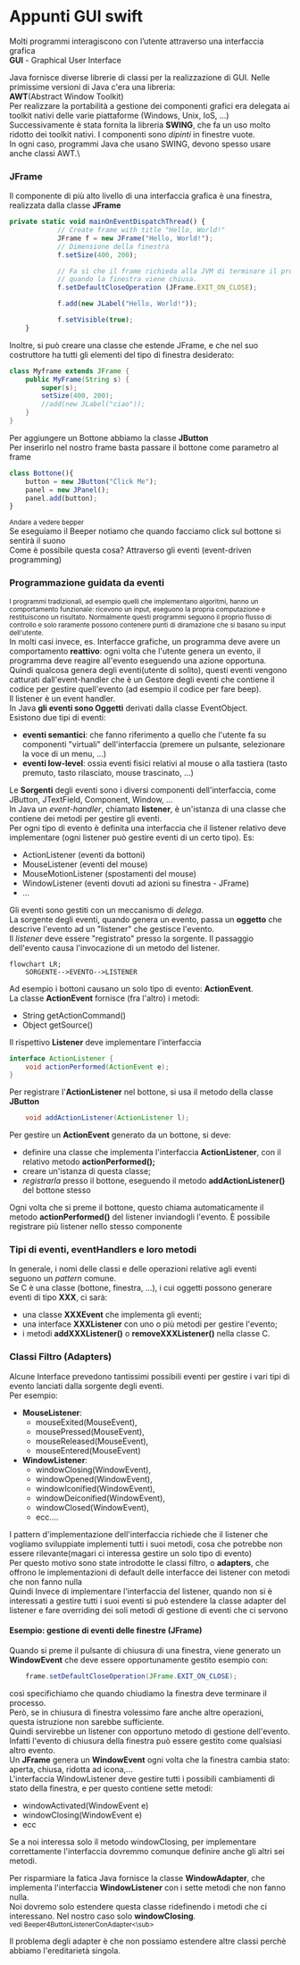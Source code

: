 # Appunti GUI swift
Molti programmi interagiscono con l’utente attraverso una interfaccia grafica\
**GUI** - Graphical User Interface

Java fornisce diverse librerie di classi per la realizzazione di GUI.
Nelle primissime versioni di Java c'era una libreria:\
**AWT**(Abstract Window Toolkit) \
Per realizzare la portabilità a gestione dei componenti grafici era delegata ai toolkit nativi delle varie piattaforme (Windows, Unix, IoS, …)\
Successivamente è stata fornita la libreria **SWING**, che fa un uso molto ridotto dei toolkit nativi. I componenti sono *dipinti* in finestre vuote.\
In ogni caso, programmi Java che usano SWING, devono spesso usare anche classi AWT.\
### JFrame
Il componente di più alto livello di una interfaccia grafica è una finestra, realizzata dalla classe **JFrame**
```javascript
private static void mainOnEventDispatchThread() {
            // Create frame with title "Hello, World!"
            JFrame f = new JFrame("Hello, World!");
            // Dimensione della finestra
            f.setSize(400, 200);

            // Fa sì che il frame richieda alla JVM di terminare il programma
            // quando la finestra viene chiusa.
            f.setDefaultCloseOperation (JFrame.EXIT_ON_CLOSE);

            f.add(new JLabel("Hello, World!"));

            f.setVisible(true);
    }
```
Inoltre, si può creare una classe che estende JFrame, e che nel suo costruttore ha tutti gli elementi del tipo di finestra desiderato:
```java
class Myframe extends JFrame {
    public MyFrame(String s) {
        super(s);
        setSize(400, 200);
        //add(new JLabel("ciao"));
    }  
}
```
Per aggiungere un Bottone abbiamo la classe **JButton**\
Per inserirlo nel nostro frame basta passare il bottone come parametro al frame
```javascript
class Bottone(){
    button = new JButton("Click Me");
    panel = new JPanel();
    panel.add(button);
}
```
<sub>Andare a vedere bepper </sub>\
Se eseguiamo il Beeper notiamo che quando facciamo click sul bottone si sentirà il suono\
Come è possibile questa cosa? Attraverso gli eventi (event-driven programming)
### Programmazione guidata da eventi
<sub>I programmi tradizionali, ad esempio quelli che implementano algoritmi, hanno un comportamento funzionale: ricevono un input, eseguono la propria computazione e restituiscono un risultato.
Normalmente questi programmi seguono il proprio flusso di controllo e solo raramente possono contenere punti di diramazione che si basano su input dell'utente.
</sub>\
In molti casi invece, es. Interfacce grafiche, un programma deve avere un comportamento **reattivo**: ogni volta che l'utente genera un evento, il programma deve reagire all'evento eseguendo una azione opportuna.\
Quindi qualcosa genera degli eventi(utente di solito), questi eventi vengono catturati dall'event-handler che è un Gestore degli eventi che contiene il codice per gestire quell'evento (ad esempio il codice per fare beep).\
Il listener è un event handler.\
In Java **gli eventi sono Oggetti** derivati dalla classe EventObject.\
Esistono due tipi di eventi:
- **eventi semantici**: che fanno riferimento a quello che l'utente
  fa su componenti "virtuali" dell'interfaccia (premere un
  pulsante, selezionare la voce di un menu, ...) 
- **eventi low-level**: ossia eventi fisici relativi al mouse o alla
  tastiera (tasto premuto, tasto rilasciato, mouse trascinato, ...)

Le **Sorgenti** degli eventi sono i diversi componenti dell'interfaccia, come JButton, JTextField, Component,
Window, ...\
In Java un _event-handler_, chiamato **listener**, è un'istanza di
una classe che contiene dei metodi per gestire gli eventi.\
Per ogni tipo di evento è definita una interfaccia che il
listener relativo deve implementare (ogni listener può
gestire eventi di un certo tipo). Es:
- ActionListener (eventi da bottoni)
- MouseListener (eventi del mouse)
- MouseMotionListener (spostamenti del mouse)
- WindowListener (eventi dovuti ad azioni su finestra - JFrame)
- ...

Gli eventi sono gestiti con un meccanismo di _delega_.\
La sorgente degli eventi, quando genera un evento, passa un **oggetto** che descrive l'evento ad un "listener" che
gestisce l'evento.\
Il _listener_ deve essere "registrato" presso la sorgente.
Il passaggio dell'evento causa l'invocazione di un metodo del listener.
```mermaid
flowchart LR;
    SORGENTE-->EVENTO-->LISTENER
```
Ad esempio i bottoni causano un solo tipo di evento: **ActionEvent**.\
La classe **ActionEvent** fornisce (fra l'altro) i metodi:
- String getActionCommand()
- Object getSource()

Il rispettivo **Listener** deve implementare l'interfaccia 
```java
interface ActionListener {
    void actionPerformed(ActionEvent e); 
}
```
Per registrare l'**ActionListener** nel bottone, si usa il metodo della classe **JButton**
```java
    void addActionListener(ActionListener l);
```
Per gestire un **ActionEvent** generato da un bottone, si deve:
- definire una classe che implementa l'interfaccia **ActionListener**, con il relativo metodo **actionPerformed();**
- creare un'istanza di questa classe;
- _registrarla_ presso il bottone, eseguendo il metodo **addActionListener()** del bottone stesso

Ogni volta che si preme il bottone, questo chiama
automaticamente il metodo **actionPerformed()** del listener
inviandogli l'evento.
È possibile registrare più listener nello stesso componente

### Tipi di eventi, eventHandlers e loro metodi
In generale, i nomi delle classi e delle operazioni relative
agli eventi seguono un _pattern_ comune.\
Se C è una classe (bottone, finestra, ...), i cui oggetti
possono generare eventi di tipo **XXX**, ci sarà:
- una classe **XXXEvent** che implementa gli eventi;
- una interface **XXXListener** con uno o più metodi per gestire l'evento;
- i metodi **addXXXListener()** o **removeXXXListener()** nella classe C.
### Classi Filtro (Adapters)
Alcune Interface prevedono tantissimi possibili eventi per gestire i vari tipi  di evento lanciati dalla sorgente degli eventi.\
Per esempio:
- **MouseListener**:
  - mouseExited(MouseEvent), 
  - mousePressed(MouseEvent), 
  - mouseReleased(MouseEvent), 
  - mouseEntered(MouseEvent)
- **WindowListener**:
  - windowClosing(WindowEvent), 
  - windowOpened(WindowEvent), 
  - windowIconified(WindowEvent), 
  - windowDeiconified(WindowEvent), 
  - windowClosed(WindowEvent),
  - ecc....

I pattern d'implementazione dell'interfaccia richiede che il listener che vogliamo sviluppiate implementi tutti i suoi metodi, cosa che potrebbe non essere rilevante(magari ci interessa gestire un solo tipo di evento)\
Per questo motivo sono state introdotte le classi filtro, o **adapters**, che offrono le implementazioni di default delle interfacce dei listener con metodi che non fanno nulla\
Quindi Invece di implementare l'interfaccia del listener,
quando non si è interessati a gestire tutti i suoi eventi
si può estendere la classe adapter del listener e fare
overriding dei soli metodi di gestione di eventi che ci
servono
#### Esempio: gestione di eventi delle finestre (JFrame)

Quando si preme il pulsante di chiusura di una finestra,
viene generato un **WindowEvent** che deve essere
opportunamente gestito esempio con:
```java
    frame.setDefaultCloseOperation(JFrame.EXIT_ON_CLOSE);
```
così specifichiamo che quando chiudiamo la finestra deve terminare il processo.\
Però, se in chiusura di finestra volessimo fare anche altre
operazioni, questa istruzione non sarebbe sufficiente.\
Quindi servirebbe un listener con opportuno metodo di gestione
dell'evento.\
Infatti l'evento di chiusura della finestra può essere gestito come qualsiasi altro evento.\
Un **JFrame** genera un **WindowEvent** ogni volta che la finestra
cambia stato: aperta, chiusa, ridotta ad icona,...\
L'interfaccia WindowListener deve gestire tutti i possibili
cambiamenti di stato della finestra, e per questo contiene
sette metodi:
- windowActivated(WindowEvent e)
- windowClosing(WindowEvent e)
- ecc

Se a noi interessa solo il metodo windowClosing, per implementare correttamente l'interfaccia dovremmo comunque definire anche gli altri sei metodi.

Per risparmiare la fatica Java fornisce  la classe
**WindowAdapter**, che implementa l'interfaccia **WindowListener**
con i sette metodi che non fanno nulla.\
Noi dovremo solo estendere questa classe ridefinendo i
metodi che ci interessano. Nel nostro caso solo
**windowClosing**.\
<sub>vedi  Beeper4ButtonListenerConAdapter<\sub>

Il problema degli adapter è che non possiamo estendere altre classi perchè abbiamo l'ereditarietà singola.


